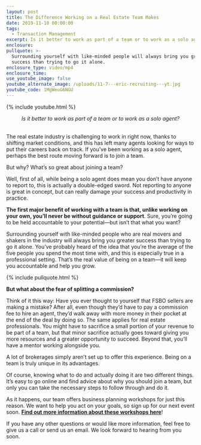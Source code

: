 ```yaml
---
layout: post
title: The Difference Working on a Real Estate Team Makes
date: 2019-11-18 00:00:00
tags:
  - Transaction Management
excerpt: Is it better to work as part of a team or to work as a solo agent?
enclosure:
pullquote: >-
  Surrounding yourself with like-minded people will always bring you greater
  success than trying to go it alone.
enclosure_type: video/mp4
enclosure_time:
use_youtube_image: false
youtube_alternate_image: /uploads/11-7---eric-recruiting---yt.jpg
youtube_code: 1MgWeuG6NGU
---
```


{% include youtube.html %}

<center><em>Is it better to work as part of a team or to work as a solo agent?</em></center>

<br>The real estate industry is challenging to work in right now, thanks to shifting market conditions, and this has left many agents looking for ways to put their careers back on track. If you’ve been working as a solo agent, perhaps the best route moving forward is to join a team.

But why? What’s so great about joining a team?

Well, first of all, while being a solo agent does mean you don’t have anyone to report to, this is actually a double-edged sword. Not reporting to anyone is great in concept, but can really damage your success and productivity in practice.

**The first major benefit of working with a team is that, unlike working on your own, you’ll never be without guidance or support**. Sure, you’re going to be held accountable to your potential—but isn’t that what you want?

Surrounding yourself with like-minded people who are real movers and shakers in the industry will always bring you greater success than trying to go it alone. You’ve probably heard of the idea that you’re the average of the five people you spend the most time with, and this is especially true in a professional setting. That’s the real value of being on a team—it will keep you accountable and help you grow.

{% include pullquote.html %}

**But what about the fear of splitting a commission?**

Think of it this way: Have you ever thought to yourself that FSBO sellers are making a mistake? After all, even though they’d have to pay a commission fee to hire an agent, they’d walk away with more money in their pocket at the end of the deal by doing so. The same applies for real estate professionals. You might have to sacrifice a small portion of your revenue to be part of a team, but that minor sacrifice actually goes toward giving you more resources and a greater opportunity to succeed. Beyond that, you’ll have a mentor working alongside you.

A lot of brokerages simply aren’t set up to offer this experience. Being on a team is truly unique in its advantages.

Of course, knowing what to do and actually doing it are two different things. It’s easy to go online and find advice about why you should join a team, but only you can take the necessary steps to follow through and do it.

As it happens, our team offers business planning workshops for just this reason. We want to help you act on your goals, so sign up for our next event soon. **<u><a target="_blank" href="https://www.eventbrite.ca/o/eric-mortimer-6168985721">Find out more information about these workshops here</a></u>**\!

If you have any other questions or would like more information, feel free to give us a call or send us an email. We look forward to hearing from you soon.
